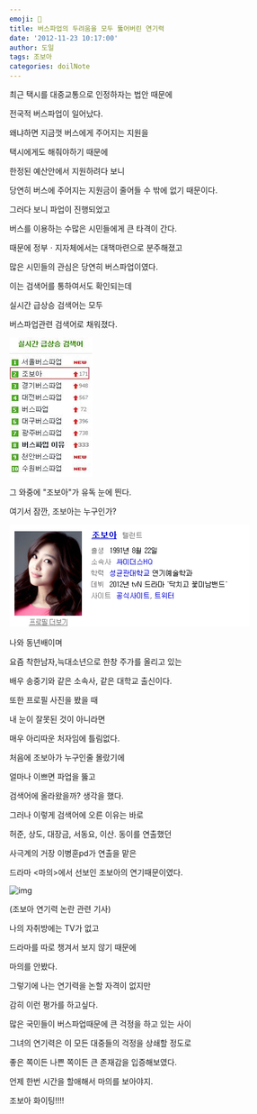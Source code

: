 ```yaml
---
emoji: 📔
title: 버스파업의 두려움을 모두 뚫어버린 연기력
date: '2012-11-23 10:17:00'
author: 도일
tags: 조보아
categories: doilNote
---
```

최근 택시를 대중교통으로 인정하자는 법안 때문에

전국적 버스파업이 일어났다. 

왜냐하면 지금껏 버스에게 주어지는 지원을

택시에게도 해줘야하기 때문에

한정된 예산안에서 지원하려다 보니

당연히 버스에 주어지는 지원금이 줄어들 수 밖에 없기 때문이다.

 

그러다 보니 파업이 진행되었고

버스를 이용하는 수많은 시민들에게 큰 타격이 간다.

때문에 정부ㆍ지자체에서는 대책마련으로 분주해졌고 

많은 시민들의 관심은 당연히 버스파업이였다.

이는 검색어를 통하여서도 확인되는데

실시간 급상승 검색어는 모두

버스파업관련 검색어로 채워졌다.

 

 

![img](./img/11.JPG)

 

그 와중에 "조보아"가 유독 눈에 띈다.

 

여기서 잠깐, 조보아는 누구인가?

 

![img](./img/1234.png) 

나와 동년배이며

요즘 착한남자,늑대소년으로 한창 주가를 올리고 있는

배우 송중기와 같은 소속사, 같은 대학교 출신이다.

또한 프로필 사진을 봤을 때

내 눈이 잘못된 것이 아니라면

매우 아리따운 처자임에 틀림없다.

 

처음에 조보아가 누구인줄 몰랐기에

얼마나 이쁘면 파업을 뚫고

검색어에 올라왔을까? 생각을 했다.

 

그러나 이렇게 검색어에 오른 이유는 바로

허준, 상도, 대장금, 서동요, 이산. 동이를 연출했던

사극계의 거장 이병훈pd가 연출을 맡은 

드라마 <마의>에서 선보인 조보아의 연기때문이였다.

 

 

![img](https://postfiles.pstatic.net/20121123_67/kdi3939_1353632755186CoW2f_PNG/%B8%B6%C0%C7.png?type=w1) 

(조보아 연기력 논란 관련 기사)

 

 

나의 자취방에는 TV가 없고

드라마를 따로 챙겨서 보지 않기 때문에 

마의를 안봤다.

그렇기에 나는 연기력을 논할 자격이 없지만

감히 이런 평가를 하고싶다. 

많은 국민들이 버스파업때문에 큰 걱정을 하고 있는 사이

그녀의 연기력은 이 모든 대중들의 걱정을 상쇄할 정도로

좋은 쪽이든 나쁜 쪽이든 큰 존재감을 입증해보였다.



언제 한번 시간을 할애해서 마의를 보아야지.



조보아 화이팅!!!!